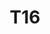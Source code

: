 ---
basin: 'No'
cudn: true
floor: Second
grade: 3
images: []
living_room: 'No'
location: North Court
name: T16
network: Wireless Only
title: T16
---